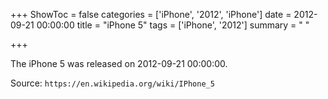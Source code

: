 +++
ShowToc = false
categories = ['iPhone', '2012', 'iPhone']
date = 2012-09-21 00:00:00
title = "iPhone 5"
tags = ['iPhone', '2012']
summary = " "

+++

The iPhone 5 was released on 2012-09-21 00:00:00.

Source: `https://en.wikipedia.org/wiki/IPhone_5`
